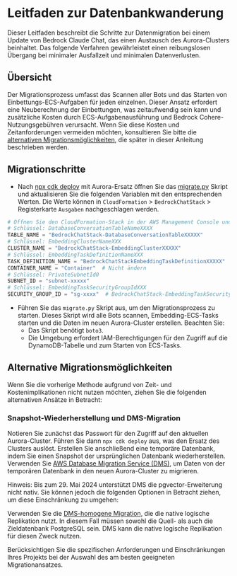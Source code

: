 # Leitfaden zur Datenbankwanderung

Dieser Leitfaden beschreibt die Schritte zur Datenmigration bei einem Update von Bedrock Claude Chat, das einen Austausch des Aurora-Clusters beinhaltet. Das folgende Verfahren gewährleistet einen reibungslosen Übergang bei minimaler Ausfallzeit und minimalen Datenverlusten.

## Übersicht

Der Migrationsprozess umfasst das Scannen aller Bots und das Starten von Einbettungs-ECS-Aufgaben für jeden einzelnen. Dieser Ansatz erfordert eine Neuberechnung der Einbettungen, was zeitaufwendig sein kann und zusätzliche Kosten durch ECS-Aufgabenausführung und Bedrock Cohere-Nutzungsgebühren verursacht. Wenn Sie diese Kosten und Zeitanforderungen vermeiden möchten, konsultieren Sie bitte die [alternativen Migrationsmöglichkeiten](#alternative-migration-options), die später in dieser Anleitung beschrieben werden.

## Migrationschritte

- Nach [npx cdk deploy](../README.md#deploy-using-cdk) mit Aurora-Ersatz öffnen Sie das [migrate.py](./migrate.py) Skript und aktualisieren Sie die folgenden Variablen mit den entsprechenden Werten. Die Werte können in `CloudFormation` > `BedrockChatStack` > Registerkarte `Ausgaben` nachgeschlagen werden.

```py
# Öffnen Sie den CloudFormation-Stack in der AWS Management Console und kopieren Sie die Werte von der Ausgaben-Registerkarte.
# Schlüssel: DatabaseConversationTableNameXXXX
TABLE_NAME = "BedrockChatStack-DatabaseConversationTableXXXXX"
# Schlüssel: EmbeddingClusterNameXXX
CLUSTER_NAME = "BedrockChatStack-EmbeddingClusterXXXXX"
# Schlüssel: EmbeddingTaskDefinitionNameXXX
TASK_DEFINITION_NAME = "BedrockChatStackEmbeddingTaskDefinitionXXXXX"
CONTAINER_NAME = "Container"  # Nicht ändern
# Schlüssel: PrivateSubnetId0
SUBNET_ID = "subnet-xxxxx"
# Schlüssel: EmbeddingTaskSecurityGroupIdXXX
SECURITY_GROUP_ID = "sg-xxxx"  # BedrockChatStack-EmbeddingTaskSecurityGroupXXXXX
```

- Führen Sie das `migrate.py` Skript aus, um den Migrationsprozess zu starten. Dieses Skript wird alle Bots scannen, Embedding-ECS-Tasks starten und die Daten im neuen Aurora-Cluster erstellen. Beachten Sie:
  - Das Skript benötigt `boto3`.
  - Die Umgebung erfordert IAM-Berechtigungen für den Zugriff auf die DynamoDB-Tabelle und zum Starten von ECS-Tasks.

## Alternative Migrationsmöglichkeiten

Wenn Sie die vorherige Methode aufgrund von Zeit- und Kostenimplikationen nicht nutzen möchten, ziehen Sie die folgenden alternativen Ansätze in Betracht:

### Snapshot-Wiederherstellung und DMS-Migration

Notieren Sie zunächst das Passwort für den Zugriff auf den aktuellen Aurora-Cluster. Führen Sie dann `npx cdk deploy` aus, was den Ersatz des Clusters auslöst. Erstellen Sie anschließend eine temporäre Datenbank, indem Sie einen Snapshot der ursprünglichen Datenbank wiederherstellen.
Verwenden Sie [AWS Database Migration Service (DMS)](https://aws.amazon.com/dms/), um Daten von der temporären Datenbank in den neuen Aurora-Cluster zu migrieren.

Hinweis: Bis zum 29. Mai 2024 unterstützt DMS die pgvector-Erweiterung nicht nativ. Sie können jedoch die folgenden Optionen in Betracht ziehen, um diese Einschränkung zu umgehen:

Verwenden Sie die [DMS-homogene Migration](https://docs.aws.amazon.com/dms/latest/userguide/dm-migrating-data.html), die die native logische Replikation nutzt. In diesem Fall müssen sowohl die Quell- als auch die Zieldatenbank PostgreSQL sein. DMS kann die native logische Replikation für diesen Zweck nutzen.

Berücksichtigen Sie die spezifischen Anforderungen und Einschränkungen Ihres Projekts bei der Auswahl des am besten geeigneten Migrationansatzes.